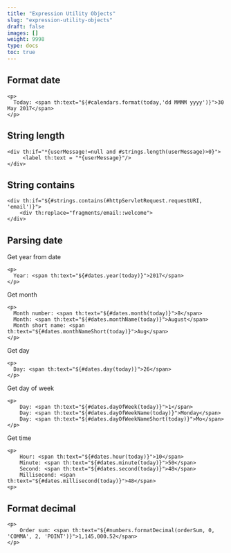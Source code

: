 ```yaml
---
title: "Expression Utility Objects"
slug: "expression-utility-objects"
draft: false
images: []
weight: 9998
type: docs
toc: true
---
```


## Format date
 

    <p>
      Today: <span th:text="${#calendars.format(today,'dd MMMM yyyy')}">30 May 2017</span>
    </p>

## String length
    <div th:if="*{userMessage!=null and #strings.length(userMessage)>0}">
         <label th:text = "*{userMessage}"/>
    </div>

## String contains
    <div th:if="${#strings.contains(#httpServletRequest.requestURI, 'email')}">
        <div th:replace="fragments/email::welcome">
    </div>

## Parsing date
Get year from date

    <p>
      Year: <span th:text="${#dates.year(today)}">2017</span>
    </p>
Get month 

    <p>
      Month number: <span th:text="${#dates.month(today)}">8</span>
      Month: <span th:text="${#dates.monthName(today)}">August</span>
      Month short name: <span th:text="${#dates.monthNameShort(today)}">Aug</span>  
    </p>
Get day

    <p>
      Day: <span th:text="${#dates.day(today)}">26</span>
    </p>
Get day of week

    <p>
        Day: <span th:text="${#dates.dayOfWeek(today)}">1</span>
        Day: <span th:text="${#dates.dayOfWeekName(today)}">Monday</span>
        Day: <span th:text="${#dates.dayOfWeekNameShort(today)}">Mo</span>
    </p>
Get time

    <p>
        Hour: <span th:text="${#dates.hour(today)}">10</span>
        Minute: <span th:text="${#dates.minute(today)}">50</span>
        Second: <span th:text="${#dates.second(today)}">48</span>
        Millisecond: <span th:text="${#dates.millisecond(today)}">48</span>
    <p>

## Format decimal
    <p>
        Order sum: <span th:text="${#numbers.formatDecimal(orderSum, 0, 'COMMA', 2, 'POINT')}">1,145,000.52</span>
    </p>


